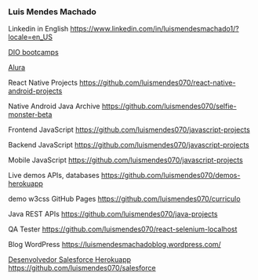 ### Luis Mendes Machado
<!--
**luismendes070/luismendes070** is a ✨ _special_ ✨ repository because its `README.md` (this file) appears on your GitHub profile.

Here are some ideas to get you started:

- 🔭 I’m currently working on ...
- 🌱 I’m currently learning ...
- 👯 I’m looking to collaborate on ...
- 🤔 I’m looking for help with ...
- 💬 Ask me about ...
- 📫 How to reach me: ...
- 😄 Pronouns: ...
- ⚡ Fun fact: ...
-->

Linkedin in English
https://www.linkedin.com/in/luismendesmachado1/?locale=en_US

<a href="https://github.com/luismendes070?tab=repositories&q=dio-bootcamp&type=&language=&sort=">DIO bootcamps</a>

<a href="https://github.com/luismendes070?tab=repositories&q=alura&type=&language=&sort="> Alura </a>

React Native Projects
https://github.com/luismendes070/react-native-android-projects

Native Android Java Archive
https://github.com/luismendes070/selfie-monster-beta

Frontend JavaScript https://github.com/luismendes070/javascript-projects

Backend JavaScript https://github.com/luismendes070/javascript-projects

Mobile JavaScript https://github.com/luismendes070/javascript-projects

Live demos APIs, databases
https://github.com/luismendes070/demos-herokuapp

demo w3css GitHub Pages https://github.com/luismendes070/curriculo

Java REST APIs
https://github.com/luismendes070/java-projects

QA Tester
https://github.com/luismendes070/react-selenium-localhost

Blog WordPress
https://luismendesmachadoblog.wordpress.com/

<label lang="pt-BR">
  <a href="https://github.com/luismendes070/salesforce">Desenvolvedor Salesforce Herokuapp https://github.com/luismendes070/salesforce</a>
  <label>

